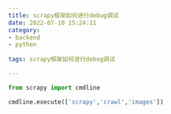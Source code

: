 ```yaml
---
title: scrapy框架如何进行debug调试
date: 2022-07-10 15:24:11
category:
- backend
- python
  
tags: scrapy框架如何进行debug调试

---
```


```python
from scrapy import cmdline

cmdline.execute(['scrapy','crawl','images'])

```